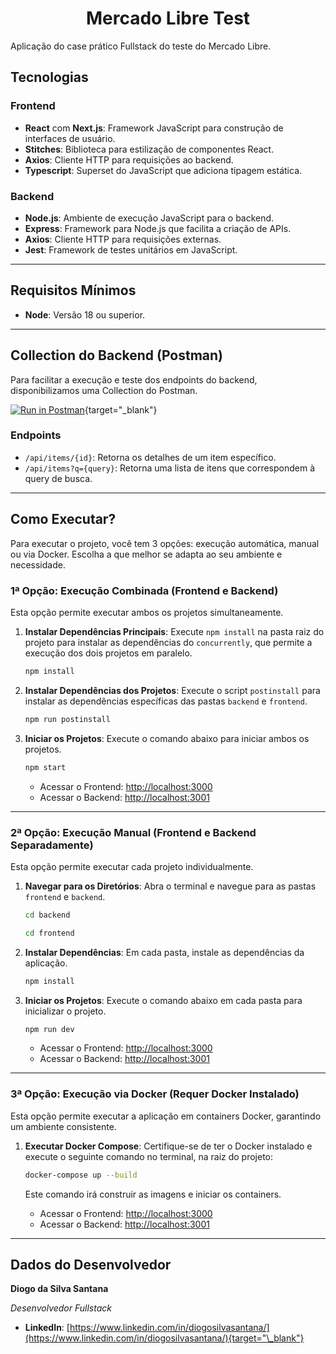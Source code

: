 <h1 align="center">Mercado Libre Test</h1>

Aplicação do case prático Fullstack do teste do Mercado Libre.

## Tecnologias

### Frontend

- **React** com **Next.js**: Framework JavaScript para construção de interfaces de usuário.
- **Stitches**: Biblioteca para estilização de componentes React.
- **Axios**: Cliente HTTP para requisições ao backend.
- **Typescript**: Superset do JavaScript que adiciona tipagem estática.

### Backend

- **Node.js**: Ambiente de execução JavaScript para o backend.
- **Express**: Framework para Node.js que facilita a criação de APIs.
- **Axios**: Cliente HTTP para requisições externas.
- **Jest**: Framework de testes unitários em JavaScript.

---

## Requisitos Mínimos

- **Node**: Versão 18 ou superior.

---

## Collection do Backend (Postman)

Para facilitar a execução e teste dos endpoints do backend, disponibilizamos uma Collection do Postman.

[![Run in Postman](https://run.pstmn.io/button.svg)](https://app.getpostman.com/run-collection/7333017-2c1726bc-e7b6-4f0b-9d0d-e2a33950b0e8?action=collection%2Ffork&source=rip_markdown&collection-url=entityId%3D7333017-2c1726bc-e7b6-4f0b-9d0d-e2a33950b0e8%26entityType%3Dcollection%26workspaceId%3Df7f24d79-8092-4dc9-baef-926f5886aee1){target="\_blank"}

### Endpoints

- `/api/items/{id}`: Retorna os detalhes de um item específico.
- `/api/items?q={query}`: Retorna uma lista de itens que correspondem à query de busca.

---

## Como Executar?

Para executar o projeto, você tem 3 opções: execução automática, manual ou via Docker. Escolha a que melhor se adapta ao seu ambiente e necessidade.

### 1ª Opção: Execução Combinada (Frontend e Backend)

Esta opção permite executar ambos os projetos simultaneamente.

1.  **Instalar Dependências Principais**: Execute `npm install` na pasta raiz do projeto para instalar as dependências do `concurrently`, que permite a execução dos dois projetos em paralelo.

    ```bash
    npm install
    ```

2.  **Instalar Dependências dos Projetos**: Execute o script `postinstall` para instalar as dependências específicas das pastas `backend` e `frontend`.

    ```bash
    npm run postinstall
    ```

3.  **Iniciar os Projetos**: Execute o comando abaixo para iniciar ambos os projetos.

    ```bash
    npm start
    ```

    - Acessar o Frontend: <http://localhost:3000>
    - Acessar o Backend: <http://localhost:3001>

---

### 2ª Opção: Execução Manual (Frontend e Backend Separadamente)

Esta opção permite executar cada projeto individualmente.

1.  **Navegar para os Diretórios**: Abra o terminal e navegue para as pastas `frontend` e `backend`.

    ```bash
    cd backend
    ```

    ```bash
    cd frontend
    ```

2.  **Instalar Dependências**: Em cada pasta, instale as dependências da aplicação.

    ```bash
    npm install
    ```

3.  **Iniciar os Projetos**: Execute o comando abaixo em cada pasta para inicializar o projeto.

    ```bash
    npm run dev
    ```

    - Acessar o Frontend: <http://localhost:3000>
    - Acessar o Backend: <http://localhost:3001>

---

### 3ª Opção: Execução via Docker (Requer Docker Instalado)

Esta opção permite executar a aplicação em containers Docker, garantindo um ambiente consistente.

1.  **Executar Docker Compose**: Certifique-se de ter o Docker instalado e execute o seguinte comando no terminal, na raiz do projeto:

    ```bash
    docker-compose up --build
    ```

    Este comando irá construir as imagens e iniciar os containers.

    - Acessar o Frontend: <http://localhost:3000>
    - Acessar o Backend: <http://localhost:3001>

---

## Dados do Desenvolvedor

**Diogo da Silva Santana**

_Desenvolvedor Fullstack_

- **LinkedIn**: [https://www.linkedin.com/in/diogosilvasantana/](https://www.linkedin.com/in/diogosilvasantana/){target="\_blank"}
